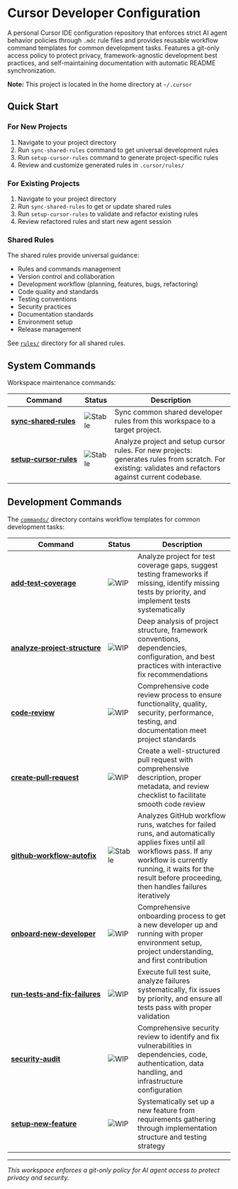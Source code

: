 # Cursor Developer Configuration

A personal Cursor IDE configuration repository that enforces strict AI agent behavior policies through `.mdc` rule files and provides reusable workflow command templates for common development tasks. Features a git-only access policy to protect privacy, framework-agnostic development best practices, and self-maintaining documentation with automatic README synchronization.

**Note:** This project is located in the home directory at `~/.cursor`

## Quick Start

### For New Projects

1. Navigate to your project directory
2. Run `sync-shared-rules` command to get universal development rules
3. Run `setup-cursor-rules` command to generate project-specific rules
4. Review and customize generated rules in `.cursor/rules/`

### For Existing Projects

1. Navigate to your project directory
2. Run `sync-shared-rules` to get or update shared rules
3. Run `setup-cursor-rules` to validate and refactor existing rules
4. Review refactored rules and start new agent session

### Shared Rules

The shared rules provide universal guidance:
- Rules and commands management
- Version control and collaboration
- Development workflow (planning, features, bugs, refactoring)
- Code quality and standards
- Testing conventions
- Security practices
- Documentation standards
- Environment setup
- Release management

See [`rules/`](rules/) directory for all shared rules.

## System Commands

Workspace maintenance commands:

| Command | Status | Description |
|---------|--------|-------------|
| [**sync&#8209;shared&#8209;rules**](commands/sync-shared-rules.md) | ![Stable](https://img.shields.io/badge/status-stable-green) | Sync common shared developer rules from this workspace to a target project. |
| [**setup&#8209;cursor&#8209;rules**](commands/setup-cursor-rules.md) | ![Stable](https://img.shields.io/badge/status-stable-green) | Analyze project and setup cursor rules. For new projects: generates rules from scratch. For existing: validates and refactors against current codebase. |

## Development Commands

The [`commands/`](commands/) directory contains workflow templates for common development tasks:

| Command | Status | Description |
|---------|--------|-------------|
| [**add&#8209;test&#8209;coverage**](commands/add-test-coverage.md) | ![WIP](https://img.shields.io/badge/status-WIP-yellow) | Analyze project for test coverage gaps, suggest testing frameworks if missing, identify missing tests by priority, and implement tests systematically |
| [**analyze&#8209;project&#8209;structure**](commands/analyze-project-structure.md) | ![WIP](https://img.shields.io/badge/status-WIP-yellow) | Deep analysis of project structure, framework conventions, dependencies, configuration, and best practices with interactive fix recommendations |
| [**code&#8209;review**](commands/code-review.md) | ![WIP](https://img.shields.io/badge/status-WIP-yellow) | Comprehensive code review process to ensure functionality, quality, security, performance, testing, and documentation meet project standards |
| [**create&#8209;pull&#8209;request**](commands/create-pull-request.md) | ![WIP](https://img.shields.io/badge/status-WIP-yellow) | Create a well-structured pull request with comprehensive description, proper metadata, and review checklist to facilitate smooth code review |
| [**github&#8209;workflow&#8209;autofix**](commands/github-workflow-autofix.md) | ![Stable](https://img.shields.io/badge/status-stable-green) | Analyzes GitHub workflow runs, watches for failed runs, and automatically applies fixes until all workflows pass. If any workflow is currently running, it waits for the result before proceeding, then handles failures iteratively |
| [**onboard&#8209;new&#8209;developer**](commands/onboard-new-developer.md) | ![WIP](https://img.shields.io/badge/status-WIP-yellow) | Comprehensive onboarding process to get a new developer up and running with proper environment setup, project understanding, and first contribution |
| [**run&#8209;tests&#8209;and&#8209;fix&#8209;failures**](commands/run-tests-and-fix-failures.md) | ![WIP](https://img.shields.io/badge/status-WIP-yellow) | Execute full test suite, analyze failures systematically, fix issues by priority, and ensure all tests pass with proper validation |
| [**security&#8209;audit**](commands/security-audit.md) | ![WIP](https://img.shields.io/badge/status-WIP-yellow) | Comprehensive security review to identify and fix vulnerabilities in dependencies, code, authentication, data handling, and infrastructure configuration |
| [**setup&#8209;new&#8209;feature**](commands/setup-new-feature.md) | ![WIP](https://img.shields.io/badge/status-WIP-yellow) | Systematically set up a new feature from requirements gathering through implementation structure and testing strategy |

---

*This workspace enforces a git-only policy for AI agent access to protect privacy and security.*
